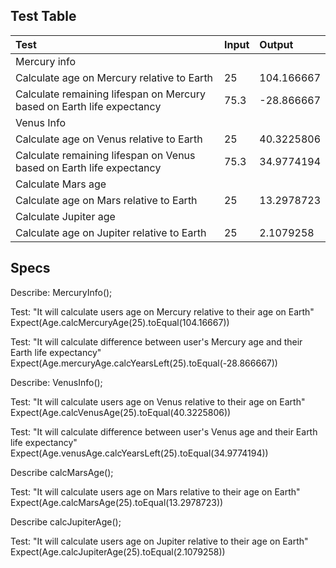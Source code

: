 ## Test Table

| Test | Input | Output |
| :------------| :---------------| :-----------|
| Mercury info |
| Calculate age on Mercury relative to Earth | 25 | 104.166667 |
| Calculate remaining lifespan on Mercury based on Earth life expectancy | 75.3 | -28.866667 |
| Venus Info |
| Calculate age on Venus relative to Earth | 25 | 40.3225806 |
| Calculate remaining lifespan on Venus based on Earth life expectancy | 75.3 | 34.9774194 |
| Calculate Mars age |
| Calculate age on Mars relative to Earth | 25 | 13.2978723 |
| Calculate Jupiter age |
| Calculate age on Jupiter relative to Earth | 25 | 2.1079258 |

## Specs

Describe: MercuryInfo();

Test: "It will calculate users age on Mercury relative to their age on Earth"
Expect(Age.calcMercuryAge(25).toEqual(104.16667))

Test: "It will calculate difference between user's Mercury age and their Earth life expectancy"
Expect(Age.mercuryAge.calcYearsLeft(25).toEqual(-28.866667))

Describe: VenusInfo();

Test: "It will calculate users age on Venus relative to their age on Earth"
Expect(Age.calcVenusAge(25).toEqual(40.3225806))

Test: "It will calculate difference between user's Venus age and their Earth life expectancy"
Expect(Age.venusAge.calcYearsLeft(25).toEqual(34.9774194))

Describe calcMarsAge();

Test: "It will calculate users age on Mars relative to their age on Earth"
Expect(Age.calcMarsAge(25).toEqual(13.2978723))

Describe calcJupiterAge();

Test: "It will calculate users age on Jupiter relative to their age on Earth"
Expect(Age.calcJupiterAge(25).toEqual(2.1079258))
